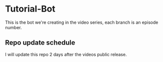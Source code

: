 # Tutorial-Bot
This is the bot we're creating in the video series, each branch is an episode number.

## Repo update schedule
I will update this repo 2 days after the videos public release.
